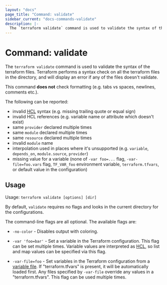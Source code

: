 ```yaml
---
layout: "docs"
page_title: "Command: validate"
sidebar_current: "docs-commands-validate"
description: |-
  The `terraform validate` command is used to validate the syntax of the terraform files.
---
```


# Command: validate

The `terraform validate` command is used to validate the syntax of the terraform files.
Terraform performs a syntax check on all the terraform files in the directory,
and will display an error if any of the files doesn't validate.

This command **does not** check formatting (e.g. tabs vs spaces, newlines, comments etc.).

The following can be reported:

 * invalid [HCL](https://github.com/hashicorp/hcl) syntax (e.g. missing trailing quote or equal sign)
 * invalid HCL references (e.g. variable name or attribute which doesn't exist)
 * same `provider` declared multiple times
 * same `module` declared multiple times
 * same `resource` declared multiple times
 * invalid `module` name
 * interpolation used in places where it's unsupported
 	(e.g. `variable`, `depends_on`, `module.source`, `provider`)
 * missing value for a variable (none of `-var foo=...` flag,
   `-var-file=foo.vars` flag, `TF_VAR_foo` environment variable,
   `terraform.tfvars`, or default value in the configuration)

## Usage

Usage: `terraform validate [options] [dir]`

By default, `validate` requires no flags and looks in the current directory
for the configurations.

The command-line flags are all optional. The available flags are:

* `-no-color` - Disables output with coloring.

* `-var 'foo=bar'` - Set a variable in the Terraform configuration. This flag
  can be set multiple times. Variable values are interpreted as
  [HCL](/docs/configuration/syntax.html#HCL), so list and map values can be
  specified via this flag.

* `-var-file=foo` - Set variables in the Terraform configuration from
   a [variable file](/docs/configuration/variables.html#variable-files). If
  "terraform.tfvars" is present, it will be automatically loaded first. Any
  files specified by `-var-file` override any values in a "terraform.tfvars".
  This flag can be used multiple times.
